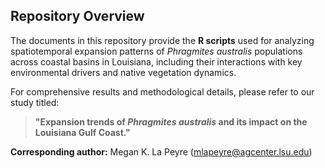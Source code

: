 ## Repository Overview

The documents in this repository provide the **R scripts** used for analyzing spatiotemporal expansion patterns of *Phragmites australis* populations across coastal basins in Louisiana, including their interactions with key environmental drivers and native vegetation dynamics.

For comprehensive results and methodological details, please refer to our study titled:

> **"Expansion trends of *Phragmites australis* and its impact on the Louisiana Gulf Coast."**


**Corresponding author:** Megan K. La Peyre ([mlapeyre@agcenter.lsu.edu](mailto:mlapeyre@agcenter.lsu.edu))
